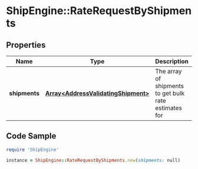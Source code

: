 # ShipEngine::RateRequestByShipments

## Properties

Name | Type | Description | Notes
------------ | ------------- | ------------- | -------------
**shipments** | [**Array&lt;AddressValidatingShipment&gt;**](AddressValidatingShipment.md) | The array of shipments to get bulk rate estimates for | 

## Code Sample

```ruby
require 'ShipEngine'

instance = ShipEngine::RateRequestByShipments.new(shipments: null)
```


